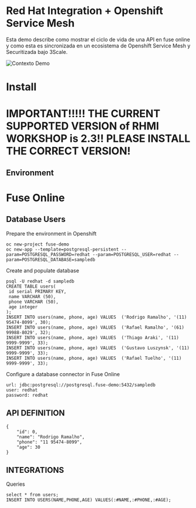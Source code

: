 # Red Hat Integration + Openshift Service Mesh 
Esta demo describe como mostrar el ciclo de vida de una API en fuse online y como esta es sincronizada en un ecosistema de Openshift Service Mesh y Securitizada bajo 3Scale.

![Contexto Demo](https://drive.google.com/uc?id=1qH6bAffCI2dysmdxYwFmdl1LXVWHazwn)
# Install
# IMPORTANT!!!!! THE CURRENT SUPPORTED VERSION of RHMI WORKSHOP is 2.3!! PLEASE INSTALL THE CORRECT VERSION! 
## Environment

# Fuse Online


## Database Users

Prepare the environment in Openshift

	oc new-project fuse-demo
	oc new-app --template=postgresql-persistent --param=POSTGRESQL_PASSWORD=redhat --param=POSTGRESQL_USER=redhat --param=POSTGRESQL_DATABASE=sampledb

Create and populate database

	psql -U redhat -d sampledb	
	CREATE TABLE users(
	 id serial PRIMARY KEY,
	 name VARCHAR (50),
	 phone VARCHAR (50),
	 age integer
	);
	INSERT INTO users(name, phone, age) VALUES  ('Rodrigo Ramalho', '(11) 95474-8099', 30);
	INSERT INTO users(name, phone, age) VALUES  ('Rafael Ramalho', '(61) 99988-8029', 32);
	INSERT INTO users(name, phone, age) VALUES  ('Thiago Araki', '(11) 9999-9999', 33);
	INSERT INTO users(name, phone, age) VALUES  ('Gustavo Luszynsk', '(11) 9999-9999', 33);
	INSERT INTO users(name, phone, age) VALUES  ('Rafael Tuelho', '(11) 9999-9999', 33);

Configure a database connector in Fuse Online

	url: jdbc:postgresql://postgresql.fuse-demo:5432/sampledb
	user: redhat
	password: redhat
	
## API DEFINITION

	{
	    "id": 0,
	    "name": "Rodrigo Ramalho",
	    "phone": "11 95474-8099",
	    "age": 30
	}


## INTEGRATIONS


Queries

	select * from users;
	INSERT INTO USERS(NAME,PHONE,AGE) VALUES(:#NAME,:#PHONE,:#AGE);
<!--stackedit_data:
eyJoaXN0b3J5IjpbLTU0ODk0OTg1MywxNTczMjMzODU0LC0yMT
E2Njc5NjUyLDgyNDEwMjk1MCwtNTc2MDI4ODU0XX0=
-->